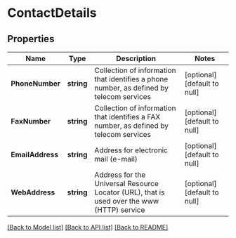 # ContactDetails

## Properties
Name | Type | Description | Notes
------------ | ------------- | ------------- | -------------
**PhoneNumber** | **string** | Collection of information that identifies a phone number, as defined by telecom services | [optional] [default to null]
**FaxNumber** | **string** | Collection of information that identifies a FAX number, as defined by telecom services | [optional] [default to null]
**EmailAddress** | **string** | Address for electronic mail (e-mail) | [optional] [default to null]
**WebAddress** | **string** | Address for the Universal Resource Locator (URL), that is used over the www (HTTP) service | [optional] [default to null]

[[Back to Model list]](../README.md#documentation-for-models) [[Back to API list]](../README.md#documentation-for-api-endpoints) [[Back to README]](../README.md)

